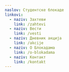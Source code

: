 ```yaml
---
naslov: Студентске блокаде
linkovi:
  - naziv: Захтеви
    link: /zahtevi
  - naziv: Вести
    link: /vesti
  - naziv: Дневник акција
    link: /akcije
  - naziv: О Блокадама
    link: /o-blokadama
  - naziv: Контакт
    link: /kontakt
---
```

